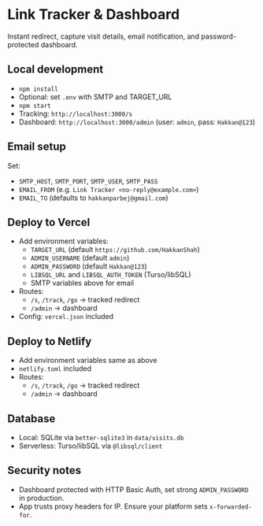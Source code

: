 # Link Tracker & Dashboard

Instant redirect, capture visit details, email notification, and password-protected dashboard.

## Local development

- `npm install`
- Optional: set `.env` with SMTP and TARGET_URL
- `npm start`
- Tracking: `http://localhost:3000/s`
- Dashboard: `http://localhost:3000/admin` (user: `admin`, pass: `Hakkan@123`)

## Email setup

Set:
- `SMTP_HOST`, `SMTP_PORT`, `SMTP_USER`, `SMTP_PASS`
- `EMAIL_FROM` (e.g. `Link Tracker <no-reply@example.com>`)
- `EMAIL_TO` (defaults to `hakkanparbej@gmail.com`)

## Deploy to Vercel

- Add environment variables:
  - `TARGET_URL` (default `https://github.com/HakkanShah`)
  - `ADMIN_USERNAME` (default `admin`)
  - `ADMIN_PASSWORD` (default `Hakkan@123`)
  - `LIBSQL_URL` and `LIBSQL_AUTH_TOKEN` (Turso/libSQL)
  - SMTP variables above for email
- Routes:
  - `/s`, `/track`, `/go` -> tracked redirect
  - `/admin` -> dashboard
- Config: `vercel.json` included

## Deploy to Netlify

- Add environment variables same as above
- `netlify.toml` included
- Routes:
  - `/s`, `/track`, `/go` -> tracked redirect
  - `/admin` -> dashboard

## Database

- Local: SQLite via `better-sqlite3` in `data/visits.db`
- Serverless: Turso/libSQL via `@libsql/client`

## Security notes

- Dashboard protected with HTTP Basic Auth, set strong `ADMIN_PASSWORD` in production.
- App trusts proxy headers for IP. Ensure your platform sets `x-forwarded-for`.
